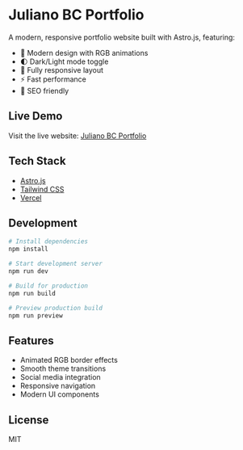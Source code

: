 # Juliano BC Portfolio

A modern, responsive portfolio website built with Astro.js, featuring:

- 🎨 Modern design with RGB animations
- 🌓 Dark/Light mode toggle
- 📱 Fully responsive layout
- ⚡ Fast performance
- 🎯 SEO friendly

## Live Demo

Visit the live website: [Juliano BC Portfolio](https://astro-website-rb7afpmz8-julianobcs-projects.vercel.app)

## Tech Stack

- [Astro.js](https://astro.build)
- [Tailwind CSS](https://tailwindcss.com)
- [Vercel](https://vercel.com)

## Development

```bash
# Install dependencies
npm install

# Start development server
npm run dev

# Build for production
npm run build

# Preview production build
npm run preview
```

## Features

- Animated RGB border effects
- Smooth theme transitions
- Social media integration
- Responsive navigation
- Modern UI components

## License

MIT 
